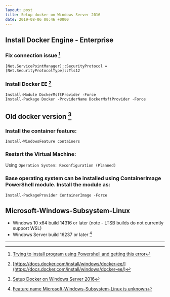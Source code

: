```yaml
---
layout: post
title: Setup docker on Windows Server 2016
date: 2019-08-06 00:46 +0000
---
```


## Install Docker Engine - Enterprise

### Fix connection issue [^1]
```shell
[Net.ServicePointManager]::SecurityProtocol = [Net.SecurityProtocolType]::Tls12
```

[^1]: [Trying to install program using Powershell and getting this error](https://answers.microsoft.com/en-us/windows/forum/windows_7-performance/trying-to-install-program-using-powershell-and/4c3ac2b2-ebd4-4b2a-a673-e283827da143)

### Install Docker EE [^2]
```shell
Install-Module DockerMsftProvider -Force
Install-Package Docker -ProviderName DockerMsftProvider -Force
```

[^2]: [https://docs.docker.com/install/windows/docker-ee/](https://docs.docker.com/install/windows/docker-ee/)


## Old docker version [^3]

[^3]: [Setup Docker on Windows Server 2016](https://blog.couchbase.com/setup-docker-windows-server-2016/)

### Install the container feature:

```shell
Install-WindowsFeature containers
```

### Restart the Virtual Machine:

Using `Operation System: Reconfiguration (Planned)`


### Base operating system can be installed using ContainerImage PowerShell module. Install the module as:

```shell
Install-PackageProvider ContainerImage -Force
```


## Microsoft-Windows-Subsystem-Linux

* Windows 10 x64 build 14316 or later (note - LTSB builds do not currently support WSL)
* Windows Server build 16237 or later [^4]

[^4]: [Feature name Microsoft-Windows-Subsystem-Linux is unknown](https://github.com/MicrosoftDocs/WSL/issues/226)



---